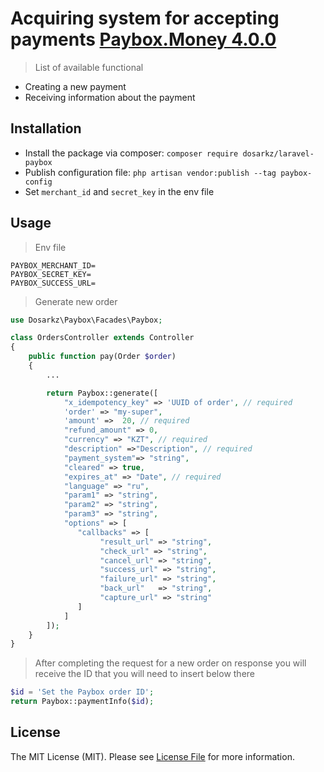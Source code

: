 # Acquiring system for accepting payments [Paybox.Money 4.0.0](https://paybox.money/docs/ru/pay-in/4.0)
> List of available functional
- Creating a new payment
- Receiving information about the payment

## Installation 

 - Install the package via composer:
 `composer require dosarkz/laravel-paybox`
 - Publish configuration file:
 `php artisan vendor:publish --tag paybox-config`
 - Set `merchant_id` and `secret_key` in the env file

## Usage
> Env file
```
PAYBOX_MERCHANT_ID=
PAYBOX_SECRET_KEY=
PAYBOX_SUCCESS_URL=

```
> Generate new order
```php
use Dosarkz\Paybox\Facades\Paybox;

class OrdersController extends Controller
{
    public function pay(Order $order)
    {
        ...

        return Paybox::generate([
            "x_idempotency_key" => 'UUID of order', // required
            'order' => "my-super",
            'amount' =>  20, // required
            "refund_amount" => 0,
            "currency" => "KZT", // required
            "description" =>"Description", // required
            "payment_system"=> "string",
            "cleared" => true,
            "expires_at" => "Date", // required
            "language" => "ru",
            "param1" => "string",
            "param2" => "string",
            "param3" => "string",
            "options" => [
               "callbacks" => [
                    "result_url" => "string",
                    "check_url" => "string",
                    "cancel_url" => "string",
                    "success_url" => "string",
                    "failure_url" => "string",
                    "back_url"   => "string",
                    "capture_url" => "string" 
               ]
            ]
        ]);
    }
}
```

> After completing the request for a new order on response you will receive the ID that you will need to insert below there
```php
$id = 'Set the Paybox order ID';
return Paybox::paymentInfo($id);
```


## License 

The MIT License (MIT). Please see [License File](LICENSE.md) for more information.
